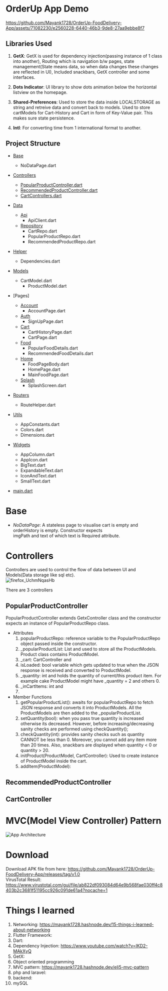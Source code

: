 # OrderUp App Demo
https://github.com/Mayank1728/OrderUp-FoodDelivery-App/assets/71082230/e2560228-6440-46b3-9de8-27aa9ebbe8f7

## Libraries Used

1. **GetX**: GetX is used for dependency injection(passing instance of 1 class into another), Routing which is navigation b/w pages, state management(State means data, so when data changes these changes are reflected in UI), Included snackbars, GetX controller and some interfaces.

2. **Dots Indicator**: UI library to show dots animation below the horizontal listview on the homepage.

3. **Shared-Preferences**: Used to store the data inside LOCALSTORAGE as string and retreive data and convert back to models. Used to store cartModels for Cart-History and Cart in form of Key-Value pair. This makes sure state persistence.

4. **Intl**: For converting time from 1 international format to another.

## Project Structure

* [Base](#Base)
	+ NoDataPage.dart

* [Controllers](#Controllers)
	+ [PopularProductController.dart](##PopularProductController)
	+ [RecommendedProductController.dart](##RecommendedProductController)
	+ [CartControllers.dart](##CartController)

* [Data](#Data)
	+ [Api](#Api)
  		- ApiClient.dart
	+ [Repository](#Repository)
		- CartRepo.dart
		- PopularProductRepo.dart
		- RecommendedProductRepo.dart

* [Helper](#Helper)
	+ Dependencies.dart

* [Models](#Models)
	+ CartModel.dart
		- ProductModel.dart
    
* [Pages]
	+ [Account](#Account)
		- AccountPage.dart
	+ [Auth](#Auth)
		- SignUpPage.dart
	+ [Cart](#Cart)
		- CartHistoryPage.dart
		- CartPage.dart
	+ [Food](#Food)
		- PopularFoodDetails.dart
		- RecommendedFoodDetails.dart
	+ [Home](#Home)
		- FoodPageBody.dart
		- HomePage.dart
		- MainFoodPage.dart
	+ [Splash](#Splash)
		- SplashScreen.dart
  
* [Routers](#Routers)
  	+ RouteHelper.dart
    
* [Utils](#Utils)
  	+ AppConstants.dart
	+ Colors.dart
	+ Dimensions.dart
    
* [Widgets](#Widgets)
	+ AppColumn.dart
	+ AppIcon.dart
	+ BigText.dart
	+ ExpandableText.dart
	+ IconAndText.dart
	+ SmallText.dart
    
* [main.dart](#main.dart)

# Base
* _NoDataPage_: A stateless page to visualise cart is empty and orderHistory is empty. Constructor expects <br>
imgPath and text of which text is Required attribute. <br>

# Controllers
Controllers are used to control the flow of data between UI and Models(Data storage like sql etc). <br>
![firefox_UchmNqasHb](https://github.com/Mayank1728/OrderUp-FoodDelivery-App/assets/71082230/4163421f-e40f-4c76-bf4e-8319a8db0526)

There are 3 controllers
## PopularProductController
PopularProductController extends GetxController class and the constructor expects an instance of PopularProductRepo class.
- Attributes 
	1. popularProductRepo: reference variable to the PopularProductRepo object passed inside the constructor.
	2. _popularProductList: List<Dynamic> and used to store all the ProductModels. Product class contains ProductModel.
	3. _cart: CartController and 
	4. isLoaded: bool variable which gets updated to true when the JSON response is received and converted to ProductModel.
	5. _quantity: int and holds the quantity of current/this product item. For example cake ProductModel might have _quantity = 2 and others 0.
	6. _inCartItems: int and 
	7. 
- Member Functions
	1. getPopularProductList(): awaits for popularProductRepo to fetch JSON response and converts it into ProductModels. All the ProductModels are then added to the _popularProductList.
	2. setQuantity(bool): when you pass true quantity is increased otherwise its decreased. However, before increasing/decreasing sanity checks are performed using checkQuantity();
	3. checkQuantity(int): provides sanity checks such as quantity CANNOT be less than 0. Moreover, you cannot add any item more than 20 times. Also, snackbars are displayed when quantity < 0 or quantity > 20.
	4. initProduct(ProductModel, CartController): Used to create instance of ProductModel inside the cart.
	5. addItem(ProductModel):


## RecommendedProductController

## CartController
	

# MVC(Model View Controller) Pattern
![App Architecture](https://github.com/Mayank1728/Food-Delivery-App/assets/71082230/8b601cd8-b68b-407f-a7e8-ad93863dcae5)

# Download
Download APK file from here: https://github.com/Mayank1728/OrderUp-FoodDelivery-App/releases/tag/v1.0 <br>
VirusTotal Result: https://www.virustotal.com/gui/file/ab822df093084d64e9b568fae030ff4c8403b2c3681f51195cc926c091de61a4?nocache=1 <br>


# Things I learned
1. Networking: https://mayank1728.hashnode.dev/15-things-i-learned-about-networking
2. Flutter Framework:
3. Dart:
4. Dependency Injection: https://www.youtube.com/watch?v=IKD2-MAkXyQ
5. GetX:
6. Object oriented programming
7. MVC pattern: https://mayank1728.hashnode.dev/eli5-mvc-pattern
8. php and laravel: 
9. backend:
10. mySQL

